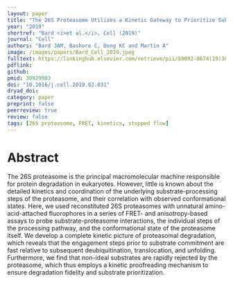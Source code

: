 ```yaml
---
layout: paper
title: "The 26S Proteasome Utilizes a Kinetic Gateway to Prioritize Substrate Degradation"
year: "2019"
shortref: "Bard <i>et al.</i>, Cell (2019)"
journal: "Cell"
authors: "Bard JAM, Bashore C, Dong KC and Martin A"
image: /images/papers/Bard_Cell_2019.jpeg
fulltext: https://linkinghub.elsevier.com/retrieve/pii/S0092-8674(19)30214-4
pdflink: 
github: 
pmid: 30929903
doi: "10.1016/j.cell.2019.02.031"
dryad_doi: 
category: paper
preprint: false
peerreview: true
review: false
tags: [26S proteasome, FRET, kinetics, stopped flow]
---
```


# Abstract 

The 26S proteasome is the principal macromolecular machine responsible for protein degradation in eukaryotes. However, little is known about the detailed kinetics and coordination of the underlying substrate-processing steps of the proteasome, and their correlation with observed conformational states. Here, we used reconstituted 26S proteasomes with unnatural amino-acid-attached fluorophores in a series of FRET- and anisotropy-based assays to probe substrate-proteasome interactions, the individual steps of the processing pathway, and the conformational state of the proteasome itself. We develop a complete kinetic picture of proteasomal degradation, which reveals that the engagement steps prior to substrate commitment are fast relative to subsequent deubiquitination, translocation, and unfolding. Furthermore, we find that non-ideal substrates are rapidly rejected by the proteasome, which thus employs a kinetic proofreading mechanism to ensure degradation fidelity and substrate prioritization.


